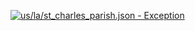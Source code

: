 [![us/la/st_charles_parish.json - Exception](https://img.shields.io/badge/us/la/st_charles_parish.json-Exception-red)](https://github.com/openaddresses/openaddresses/tree/master/sources/us/la/st_charles_parish.json)